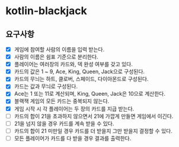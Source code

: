 # kotlin-blackjack

## 요구사항
- [x] 게임에 참여할 사람의 이름을 입력 받는다.
- [x] 사람의 이름은 쉼표 기준으로 분리한다.
- [x] 플레이어는 여러장의 카드와, 덱 완성 여부를 갖고 있다.
- [x] 카드의 값은 1 ~ 9, Ace, King, Queen, Jack으로 구성된다.
- [x] 카드의 무늬는 하트, 클로버, 스페이드, 다이아몬드로 구성된다.
- [x] 카드는 값과 무늬로 구성된다.
- [x] Ace는 1 또는 11로 계산되며, King, Queen, Jack은 10으로 계산한다.
- [x] 블랙잭 게임의 모든 카드는 중복되지 않는다.
- [x] 게임 시작 시 각 플레이어는 두 장의 카드를 지급 받는다.
- [ ] 카드의 합이 21을 초과하지 않으면서 21에 가깝게 만들면 게임에서 이긴다.
- [ ] 21을 넘지 않을 경우 카드를 계속 받을 수 있다.
- [ ] 카드의 합이 21 미만일 경우 카드를 더 받을지 그만 받을지 결정할 수 있다.
- [ ] 모든 플레이어가 카드를 다 받을 경우 결과를 출력한다.
